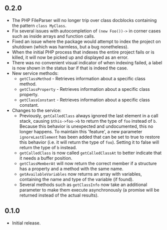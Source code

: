 ## 0.2.0
* The PHP FileParser will no longer trip over class docblocks containing the pattern `class MyClass`.
* Fix several issues with autocompletion of `(new Foo())->` in corner cases such as inside arrays and function calls.
* Fixed an issue where the package would attempt to index the project on shutdown (which was harmless, but a bug nonetheless).
* When the initial PHP process that indexes the entire project fails or is killed, it will now be picked up and displayed as an error.
* There was no convenient visual indicator of when indexing failed, a label is now shown in the status bar if that is indeed the case.
* New service methods:
  * `getClassMethod` - Retrieves information about a specific class method.
  * `getClassProperty` - Retrieves information about a specific class property.
  * `getClassConstant` - Retrieves information about a specific class constant.
* Changes to the service:
  * Previously, `getCalledClass` always ignored the last element in a call stack, causing `$this->foo->b` to return the type of `foo` instead of `b`. Because this behavior is unexpected and undocumented, this no longer happens. To maintain this 'feature', a new parameter `ignoreLastElement` has been added that can be set to true to restore this behavior (i.e. it will return the type of `foo`). Setting it to false will return the type of `b` instead.
  * `getCalledClass` is now called `getCalledClassAt` to better indicate that it needs a buffer position.
  * `getClassMemberAt` will now return the correct member if a structure has a property and a method with the same name.
  * `getAvailableVariables` now returns an array with variables, containing the name and type of the variable (if found).
  * Several methods such as `getClassInfo` now take an additional parameter to make them execute asynchronously (a promise will be returned instead of the actual results).

## 0.1.0
* Initial release.
